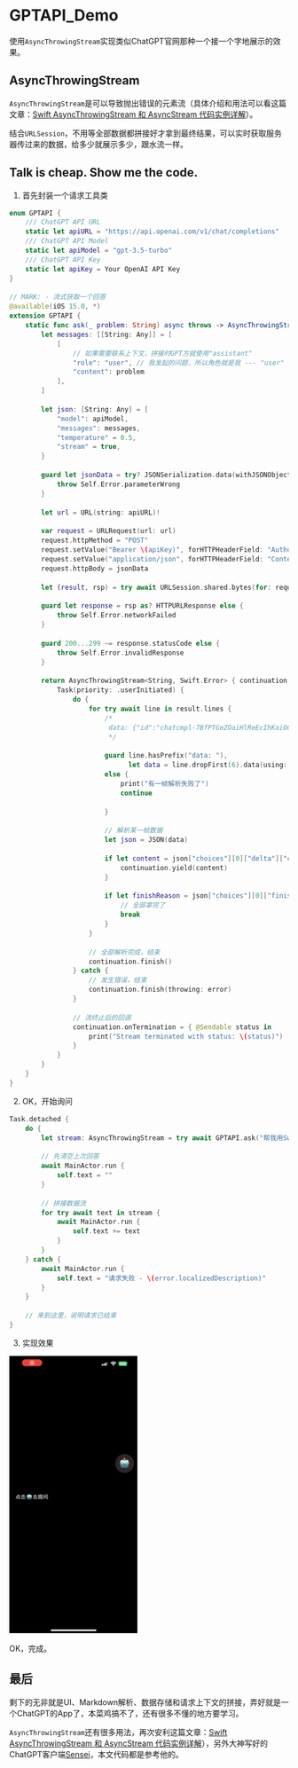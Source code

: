 # GPTAPI_Demo

使用`AsyncThrowingStream`实现类似ChatGPT官网那种一个接一个字地展示的效果。

## AsyncThrowingStream

`AsyncThrowingStream`是可以导致抛出错误的元素流（具体介绍和用法可以看这篇文章：[Swift AsyncThrowingStream 和 AsyncStream 代码实例详解](https://juejin.cn/post/7210216031536185402)）。

结合`URLSession`，不用等全部数据都拼接好才拿到最终结果，可以实时获取服务器传过来的数据，给多少就展示多少，跟水流一样。

## Talk is cheap. Show me the code.

1. 首先封装一个请求工具类
```swift
enum GPTAPI {
    /// ChatGPT API URL
    static let apiURL = "https://api.openai.com/v1/chat/completions"
    /// ChatGPT API Model
    static let apiModel = "gpt-3.5-turbo"
    /// ChatGPT API Key
    static let apiKey = Your OpenAI API Key
}

// MARK: - 流式获取一个回答
@available(iOS 15.0, *)
extension GPTAPI {
    static func ask(_ problem: String) async throws -> AsyncThrowingStream<String, Swift.Error> {
        let messages: [[String: Any]] = [
            [
                // 如果需要联系上下文，拼接时GPT方就使用"assistant"
                "role": "user", // 我发起的问题，所以角色就是我 --- "user"
                "content": problem
            ],
        ]

        let json: [String: Any] = [
            "model": apiModel,
            "messages": messages,
            "temperature" = 0.5,
            "stream" = true,
        }
        
        guard let jsonData = try? JSONSerialization.data(withJSONObject: json) else {
            throw Self.Error.parameterWrong
        }
        
        let url = URL(string: apiURL)!
        
        var request = URLRequest(url: url)
        request.httpMethod = "POST"
        request.setValue("Bearer \(apiKey)", forHTTPHeaderField: "Authorization")
        request.setValue("application/json", forHTTPHeaderField: "Content-Type")
        request.httpBody = jsonData
        
        let (result, rsp) = try await URLSession.shared.bytes(for: request)
        
        guard let response = rsp as? HTTPURLResponse else {
            throw Self.Error.networkFailed
        }
        
        guard 200...299 ~= response.statusCode else {
            throw Self.Error.invalidResponse
        }
        
        return AsyncThrowingStream<String, Swift.Error> { continuation in
            Task(priority: .userInitiated) {
                do {
                    for try await line in result.lines {
                        /*
                         data: {"id":"chatcmpl-7BfPTGeZOaiHlReEcIhKaiOCNDwiH","object":"chat.completion.chunk","created":1683015143,"model":"gpt-3.5-turbo-0301","choices":[{"delta":{"content":"xxxxx"},"index":0,"finish_reason":null}]}
                         */
                        
                        guard line.hasPrefix("data: "),
                              let data = line.dropFirst(6).data(using: .utf8) // 丢掉前6个字符 --- "data: "
                        else {
                            print("有一帧解析失败了")
                            continue

                        }
                        
                        // 解析某一帧数据
                        let json = JSON(data)
                        
                        if let content = json["choices"][0]["delta"]["content"].string {
                            continuation.yield(content)
                        }
                        
                        if let finishReason = json["choices"][0]["finish_reason"].string, finishReason == "stop" {
                            // 全部拿完了
                            break
                        }
                    }
                    
                    // 全部解析完成，结束
                    continuation.finish()
                } catch {
                    // 发生错误，结束
                    continuation.finish(throwing: error)
                }
                
                // 流终止后的回调
                continuation.onTermination = { @Sendable status in
                    print("Stream terminated with status: \(status)")
                }
            }
        }
    }
}
```

2. OK，开始询问
```swift
Task.detached {
    do {
        let stream: AsyncThrowingStream = try await GPTAPI.ask("帮我用Swift写一个斐波那契数算法")
        
        // 先清空上次回答
        await MainActor.run { 
            self.text = ""
        }
        
        // 拼接数据流
        for try await text in stream {
            await MainActor.run {
                self.text += text
            }
        }
    } catch {
        await MainActor.run {
            self.text = "请求失败 - \(error.localizedDescription)"
        }
    }
    
    // 来到这里，说明请求已结束
}
```

3. 实现效果

![example](https://github.com/Rogue24/JPCover/raw/master/GPTAPI_Demo/example.gif)

OK，完成。

## 最后

剩下的无非就是UI、Markdown解析、数据存储和请求上下文的拼接，弄好就是一个ChatGPT的App了，本菜鸡搞不了，还有很多不懂的地方要学习。

`AsyncThrowingStream`还有很多用法，再次安利这篇文章：[Swift AsyncThrowingStream 和 AsyncStream 代码实例详解](https://juejin.cn/post/7210216031536185402)），另外大神写好的ChatGPT客户端[Sensei](https://github.com/nixzhu/Sensei)，本文代码都是参考他的。
